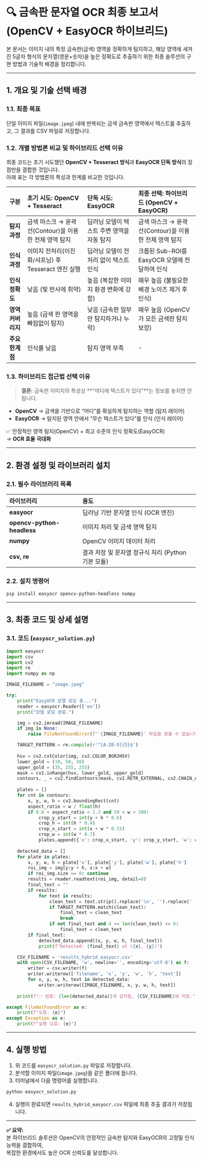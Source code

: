 # 🔍 금속판 문자열 OCR 최종 보고서 (OpenCV + EasyOCR 하이브리드)

본 문서는 이미지 내의 특정 금속판(금색) 영역을 정확하게 탐지하고, 해당 영역에 새겨진 5글자 형식의 문자열(영문+숫자)을 높은 정확도로 추출하기 위한 최종 솔루션의 구현 방법과 기술적 배경을 정리합니다.

---

## 1. 개요 및 기술 선택 배경

### 1.1. 최종 목표
단일 이미지 파일(`image.jpeg`) 내에 반복되는 금색 금속판 영역에서 텍스트를 추출하고, 그 결과를 CSV 파일로 저장합니다.

### 1.2. 개별 방법론 비교 및 하이브리드 선택 이유

최종 코드는 초기 시도했던 **OpenCV + Tesseract 방식**과 **EasyOCR 단독 방식**의 장점만을 결합한 것입니다.  
아래 표는 각 방법론의 특성과 한계를 비교한 것입니다.

| 구분 | 초기 시도: OpenCV + Tesseract | 단독 시도: EasyOCR | 최종 선택: 하이브리드 (OpenCV + EasyOCR) |
|:--|:--|:--|:--|
| **탐지 과정** | 금색 마스크 → 윤곽선(Contour)을 이용한 전체 영역 탐지 | 딥러닝 모델이 텍스트 주변 영역을 자동 탐지 | 금색 마스크 → 윤곽선(Contour)을 이용한 전체 영역 탐지 |
| **인식 과정** | 이미지 전처리(이진화/샤프닝) 후 Tesseract 엔진 실행 | 딥러닝 모델이 전처리 없이 텍스트 인식 | 크롭된 Sub-ROI를 EasyOCR 모델에 전달하여 인식 |
| **인식 정확도** | 낮음 (빛 반사에 취약) | 높음 (복잡한 이미지 환경 변화에 강함) | 매우 높음 (불필요한 배경 노이즈 제거 후 인식) |
| **영역 커버리지** | 높음 (금색 판 영역을 빠짐없이 탐지) | 낮음 (금속판 일부만 탐지하거나 누락) | 매우 높음 (OpenCV가 모든 금색판 탐지 보장) |
| **주요 한계점** | 인식률 낮음 | 탐지 영역 부족 | - |

### 1.3. 하이브리드 접근법 선택 이유

> **결론:** 금속판 이미지의 특성상 **“어디에 텍스트가 있다”**는 정보를 놓치면 안 됩니다.

- **OpenCV** → 금색을 기반으로 “어디”를 확실하게 탐지하는 역할 (탐지 레이어)
- **EasyOCR** → 탐지된 영역 안에서 “무슨 텍스트가 있다”를 인식 (인식 레이어)

✅ 안정적인 영역 탐지(OpenCV) + 최고 수준의 인식 정확도(EasyOCR)  
→ **OCR 효율 극대화**

---

## 2. 환경 설정 및 라이브러리 설치

### 2.1. 필수 라이브러리 목록

| 라이브러리 | 용도 |
|:--|:--|
| **easyocr** | 딥러닝 기반 문자열 인식 (OCR 엔진) |
| **opencv-python-headless** | 이미지 처리 및 금색 영역 탐지 |
| **numpy** | OpenCV 이미지 데이터 처리 |
| **csv, re** | 결과 저장 및 문자열 정규식 처리 (Python 기본 모듈) |

### 2.2. 설치 명령어

```bash
pip install easyocr opencv-python-headless numpy
```

---

## 3. 최종 코드 및 상세 설명

### 3.1. 코드 (`easyocr_solution.py`)

```python
import easyocr
import csv
import cv2
import re
import numpy as np

IMAGE_FILENAME = "image.jpeg" 

try:
    print("EasyOCR 모델 로딩 중...")
    reader = easyocr.Reader(['en'])
    print("모델 로딩 완료.")

    img = cv2.imread(IMAGE_FILENAME)
    if img is None:
        raise FileNotFoundError(f"'{IMAGE_FILENAME}' 파일을 찾을 수 없습니다.")

    TARGET_PATTERN = re.compile(r'^[A-Z0-9]{5}$')
    
    hsv = cv2.cvtColor(img, cv2.COLOR_BGR2HSV)
    lower_gold = (10, 50, 50)
    upper_gold = (35, 255, 255)
    mask = cv2.inRange(hsv, lower_gold, upper_gold)
    contours, _ = cv2.findContours(mask, cv2.RETR_EXTERNAL, cv2.CHAIN_APPROX_SIMPLE)
    
    plates = []
    for cnt in contours:
        x, y, w, h = cv2.boundingRect(cnt)
        aspect_ratio = w / float(h)
        if 0.8 < aspect_ratio < 1.3 and 50 < w < 200:
            crop_y_start = int(y + h * 0.6)
            crop_h = int(h * 0.4)
            crop_x_start = int(x + w * 0.15)
            crop_w = int(w * 0.7)
            plates.append({'x': crop_x_start, 'y': crop_y_start, 'w': crop_w, 'h': crop_h})
            
    detected_data = []
    for plate in plates:
        x, y, w, h = plate['x'], plate['y'], plate['w'], plate['h']
        roi_img = img[y:y + h, x:x + w]
        if roi_img.size == 0: continue
        results = reader.readtext(roi_img, detail=0) 
        final_text = ""
        if results:
            for text in results:
                clean_text = text.strip().replace('\n', '').replace(' ', '').upper()
                if TARGET_PATTERN.match(clean_text):
                    final_text = clean_text
                    break
                if not final_text and 4 <= len(clean_text) <= 6:
                    final_text = clean_text
        if final_text:
            detected_data.append((x, y, w, h, final_text))
            print(f"Detected: {final_text} at ({x}, {y})")

    CSV_FILENAME = 'results_hybrid_easyocr.csv'
    with open(CSV_FILENAME, 'w', newline='', encoding='utf-8') as f:
        writer = csv.writer(f)
        writer.writerow(['filename', 'x', 'y', 'w', 'h', 'text'])
        for x, y, w, h, text in detected_data:
            writer.writerow([IMAGE_FILENAME, x, y, w, h, text])
             
    print(f"✅ 완료: {len(detected_data)}개 감지됨, {CSV_FILENAME}에 저장.")

except FileNotFoundError as e:
    print(f"오류: {e}")
except Exception as e:
    print(f"실행 오류: {e}")
```

---

## 4. 실행 방법

1. 위 코드를 `easyocr_solution.py` 파일로 저장합니다.  
2. 분석할 이미지 파일(`image.jpeg`)을 같은 폴더에 둡니다.  
3. 터미널에서 다음 명령어를 실행합니다.

```bash
python easyocr_solution.py
```

4. 실행이 완료되면 `results_hybrid_easyocr.csv` 파일에 최종 추출 결과가 저장됩니다.

---

**✅ 요약:**  
본 하이브리드 솔루션은 OpenCV의 안정적인 금속판 탐지와 EasyOCR의 고정밀 인식 능력을 결합하여,  
복잡한 환경에서도 높은 OCR 신뢰도를 달성합니다.
